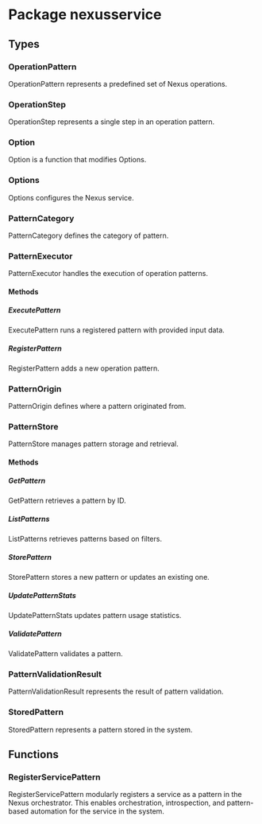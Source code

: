 # Package nexusservice

## Types

### OperationPattern

OperationPattern represents a predefined set of Nexus operations.

### OperationStep

OperationStep represents a single step in an operation pattern.

### Option

Option is a function that modifies Options.

### Options

Options configures the Nexus service.

### PatternCategory

PatternCategory defines the category of pattern.

### PatternExecutor

PatternExecutor handles the execution of operation patterns.

#### Methods

##### ExecutePattern

ExecutePattern runs a registered pattern with provided input data.

##### RegisterPattern

RegisterPattern adds a new operation pattern.

### PatternOrigin

PatternOrigin defines where a pattern originated from.

### PatternStore

PatternStore manages pattern storage and retrieval.

#### Methods

##### GetPattern

GetPattern retrieves a pattern by ID.

##### ListPatterns

ListPatterns retrieves patterns based on filters.

##### StorePattern

StorePattern stores a new pattern or updates an existing one.

##### UpdatePatternStats

UpdatePatternStats updates pattern usage statistics.

##### ValidatePattern

ValidatePattern validates a pattern.

### PatternValidationResult

PatternValidationResult represents the result of pattern validation.

### StoredPattern

StoredPattern represents a pattern stored in the system.

## Functions

### RegisterServicePattern

RegisterServicePattern modularly registers a service as a pattern in the Nexus orchestrator. This
enables orchestration, introspection, and pattern-based automation for the service in the system.
